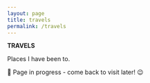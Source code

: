 ```yaml
---
layout: page
title: travels
permalink: /travels
---
```


<b>TRAVELS</b>

Places I have been to. 

🚧 Page in progress - come back to visit later! 😉

<style>
  .wrapper {
    max-width: 58em;
  }
</style>